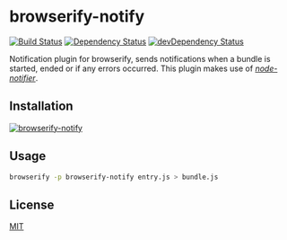 browserify-notify
=================

[![Build Status](https://travis-ci.org/call-a3/browserify-notify.svg?branch=master)](https://travis-ci.org/call-a3/browserify-notify)
[![Dependency Status](https://david-dm.org/call-a3/browserify-notify.svg)](https://david-dm.org/call-a3/browserify-notify) [![devDependency Status](https://david-dm.org/call-a3/browserify-notify/dev-status.svg)](https://david-dm.org/call-a3/browserify-notify#info=devDependencies)

Notification plugin for browserify, sends notifications when a bundle is started, ended or if any errors occurred. This plugin makes use of [_node-notifier_](https://nodei.co/npm/node-notifier).

## Installation

[![browserify-notify](https://nodei.co/npm/browserify-notify.png?mini=true)](https://nodei.co/npm/browserify-notify)

## Usage

```bash
browserify -p browserify-notify entry.js > bundle.js
```

## License
[MIT](http://github.com/call-a3/browserify-notify/blob/master/LICENSE)
